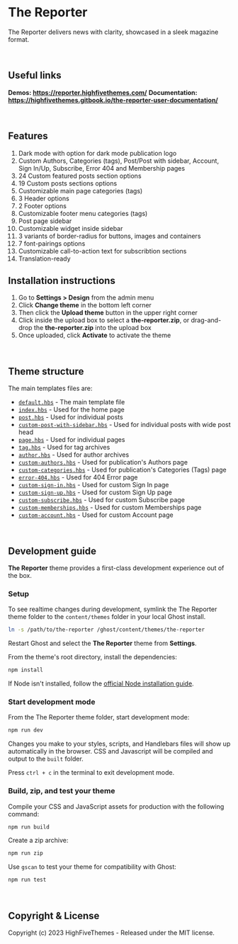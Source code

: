# The Reporter

The Reporter delivers news with clarity, showcased in a sleek magazine format.

&nbsp;

## Useful links
**Demos: https://reporter.highfivethemes.com/**
**Documentation: https://highfivethemes.gitbook.io/the-reporter-user-documentation/**

&nbsp;

## Features

1. Dark mode with option for dark mode publication logo
2. Custom Authors, Categories (tags), Post/Post with sidebar, Account, Sign In/Up, Subscribe, Error 404 and Membership pages
3. 24 Custom featured posts section options
4. 19 Custom posts sections options
5. Customizable main page categories (tags)
6. 3 Header options
7. 2 Footer options
8. Customizable footer menu categories (tags)
9. Post page sidebar
10. Customizable widget inside sidebar
11. 3 variants of border-radius for buttons, images and containers
12. 7 font-pairings options
13. Customizable call-to-action text for subscribtion sections
14. Translation-ready

## Installation instructions

1. Go to **Settings > Design** from the admin menu
2. Click **Change theme** in the bottom left corner
3. Then click the **Upload theme** button in the upper right corner
4. Click inside the upload box to select a **the-reporter.zip**, or drag-and-drop the **the-reporter.zip** into the upload box
5. Once uploaded, click **Activate** to activate the theme

&nbsp;

## Theme structure

The main templates files are:

- [`default.hbs`](default.hbs) - The main template file
- [`index.hbs`](index.hbs) - Used for the home page
- [`post.hbs`](post.hbs) - Used for individual posts
- [`custom-post-with-sidebar.hbs`](custom-post-with-sidebar.hbs) - Used for individual posts with wide post head
- [`page.hbs`](page.hbs) - Used for individual pages
- [`tag.hbs`](tag.hbs) - Used for tag archives
- [`author.hbs`](author.hbs) - Used for author archives
- [`custom-authors.hbs`](custom-authors.hbs) - Used for publication's Authors page
- [`custom-categories.hbs`](custom-categories.hbs) - Used for publication's Categories (Tags) page
- [`error-404.hbs`](error-404.hbs) - Used for 404 Error page
- [`custom-sign-in.hbs`](custom-sign-in.hbs) - Used for custom Sign In page
- [`custom-sign-up.hbs`](custom-sign-up.hbs) - Used for custom Sign Up page
- [`custom-subscribe.hbs`](custom-subscribe.hbs) - Used for custom Subscribe page
- [`custom-memberships.hbs`](custom-memberships.hbs) - Used for custom Memberships page
- [`custom-account.hbs`](custom-account.hbs) - Used for custom Account page

&nbsp;

## Development guide

**The Reporter** theme provides a first-class development experience out of the box.

### Setup

To see realtime changes during development, symlink the The Reporter theme folder to the `content/themes` folder in your local Ghost install. 

```bash
ln -s /path/to/the-reporter /ghost/content/themes/the-reporter
```

Restart Ghost and select the **The Reporter** theme from **Settings**.

From the theme's root directory, install the dependencies:

```bash
npm install
```

If Node isn't installed, follow the [official Node installation guide](https://nodejs.org/).

### Start development mode

From the The Reporter theme folder, start development mode:

```bash
npm run dev
```

Changes you make to your styles, scripts, and Handlebars files will show up automatically in the browser. CSS and Javascript will be compiled and output to the `built` folder.

Press `ctrl + c` in the terminal to exit development mode.

### Build, zip, and test your theme

Compile your CSS and JavaScript assets for production with the following command:

```bash
npm run build
```

Create a zip archive:

```bash
npm run zip
```

Use `gscan` to test your theme for compatibility with Ghost:

```bash
npm run test
```

&nbsp;



## Copyright & License

Copyright (c) 2023 HighFiveThemes - Released under the MIT license.
